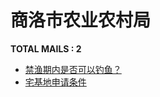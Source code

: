 # 商洛市农业农村局
__TOTAL MAILS : 2__
- [禁渔期内是否可以钓鱼？](../../category/letters/7222.md)
- [宅基地申请条件](../../category/letters/7210.md)